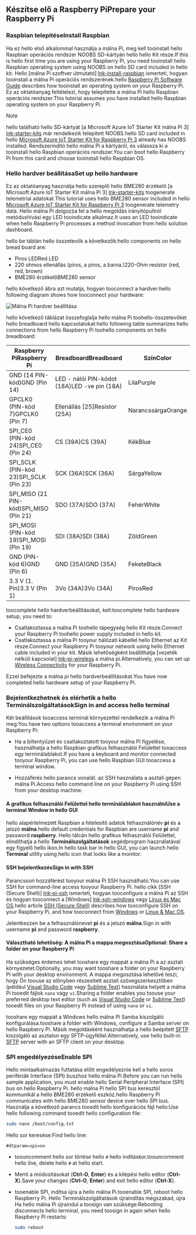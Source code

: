 ## <a name="prepare-your-raspberry-pi"></a><span data-ttu-id="6296c-101">Készítse elő a Raspberry Pi</span><span class="sxs-lookup"><span data-stu-id="6296c-101">Prepare your Raspberry Pi</span></span>

### <a name="install-raspbian"></a><span data-ttu-id="6296c-102">Raspbian telepítése</span><span class="sxs-lookup"><span data-stu-id="6296c-102">Install Raspbian</span></span>

<span data-ttu-id="6296c-103">Ha ez hello első alkalommal használja a málna Pi, meg kell tooinstall hello Raspbian operációs rendszer NOOBS SD-kártyán hello hello Kit része.</span><span class="sxs-lookup"><span data-stu-id="6296c-103">If this is hello first time you are using your Raspberry Pi, you need tooinstall hello Raspbian operating system using NOOBS on hello SD card included in hello kit.</span></span> <span data-ttu-id="6296c-104">Hello [málna Pi szoftver útmutató] [ lnk-install-raspbian] ismerteti, hogyan tooinstall a málna Pi operációs rendszerének.</span><span class="sxs-lookup"><span data-stu-id="6296c-104">hello [Raspberry Pi Software Guide][lnk-install-raspbian] describes how tooinstall an operating system on your Raspberry Pi.</span></span> <span data-ttu-id="6296c-105">Ez az oktatóanyag feltételezi, hogy telepítette a málna Pi hello Raspbian operációs rendszer.</span><span class="sxs-lookup"><span data-stu-id="6296c-105">This tutorial assumes you have installed hello Raspbian operating system on your Raspberry Pi.</span></span>

> [!NOTE]
> <span data-ttu-id="6296c-106">hello található hello SD-kártyát [a Microsoft Azure IoT Starter Kit málna Pi 3] [ lnk-starter-kits] már rendelkezik telepített NOOBS.</span><span class="sxs-lookup"><span data-stu-id="6296c-106">hello SD card included in hello [Microsoft Azure IoT Starter Kit for Raspberry Pi 3][lnk-starter-kits] already has NOOBS installed.</span></span> <span data-ttu-id="6296c-107">Rendszerindító hello málna Pi a kártyáról, és válassza ki a tooinstall hello Raspbian operációs rendszer.</span><span class="sxs-lookup"><span data-stu-id="6296c-107">You can boot hello Raspberry Pi from this card and choose tooinstall hello Raspbian OS.</span></span>

### <a name="set-up-hello-hardware"></a><span data-ttu-id="6296c-108">Hello hardver beállítása</span><span class="sxs-lookup"><span data-stu-id="6296c-108">Set up hello hardware</span></span>

<span data-ttu-id="6296c-109">Ez az oktatóanyag használja hello szereplő hello BME280 érzékelő [a Microsoft Azure IoT Starter Kit málna Pi 3] [ lnk-starter-kits] toogenerate telemetriai adatokat.</span><span class="sxs-lookup"><span data-stu-id="6296c-109">This tutorial uses hello BME280 sensor included in hello [Microsoft Azure IoT Starter Kit for Raspberry Pi 3][lnk-starter-kits] toogenerate telemetry data.</span></span> <span data-ttu-id="6296c-110">Hello málna Pi dolgozza fel a hello megoldás irányítópultról metódushívási egy LED tooindicate alkalmaz.</span><span class="sxs-lookup"><span data-stu-id="6296c-110">It uses an LED tooindicate when hello Raspberry Pi processes a method invocation from hello solution dashboard.</span></span>

<span data-ttu-id="6296c-111">hello be táblán hello összetevők a következők:</span><span class="sxs-lookup"><span data-stu-id="6296c-111">hello components on hello bread board are:</span></span>

- <span data-ttu-id="6296c-112">Piros LED</span><span class="sxs-lookup"><span data-stu-id="6296c-112">Red LED</span></span>
- <span data-ttu-id="6296c-113">220 ohmos ellenállás (piros, a piros, a barna.)</span><span class="sxs-lookup"><span data-stu-id="6296c-113">220-Ohm resistor (red, red, brown)</span></span>
- <span data-ttu-id="6296c-114">BME280 érzékelő</span><span class="sxs-lookup"><span data-stu-id="6296c-114">BME280 sensor</span></span>

<span data-ttu-id="6296c-115">hello következő ábra azt mutatja, hogyan tooconnect a hardver:</span><span class="sxs-lookup"><span data-stu-id="6296c-115">hello following diagram shows how tooconnect your hardware:</span></span>

![Málna Pi hardver beállítása][img-connection-diagram]

<span data-ttu-id="6296c-117">hello következő táblázat összefoglalja hello málna Pi toohello-összetevőket hello breadboard hello kapcsolatokat:</span><span class="sxs-lookup"><span data-stu-id="6296c-117">hello following table summarizes hello connections from hello Raspberry Pi toohello components on hello breadboard:</span></span>

| <span data-ttu-id="6296c-118">Raspberry Pi</span><span class="sxs-lookup"><span data-stu-id="6296c-118">Raspberry Pi</span></span>            | <span data-ttu-id="6296c-119">Breadboard</span><span class="sxs-lookup"><span data-stu-id="6296c-119">Breadboard</span></span>             |<span data-ttu-id="6296c-120">Szín</span><span class="sxs-lookup"><span data-stu-id="6296c-120">Color</span></span>         |
| ----------------------- | ---------------------- | ------------- |
| <span data-ttu-id="6296c-121">GND (14 PIN-kód)</span><span class="sxs-lookup"><span data-stu-id="6296c-121">GND (Pin 14)</span></span>            | <span data-ttu-id="6296c-122">LED - nálói PIN-kódot (18A)</span><span class="sxs-lookup"><span data-stu-id="6296c-122">LED -ve pin (18A)</span></span>      | <span data-ttu-id="6296c-123">Lila</span><span class="sxs-lookup"><span data-stu-id="6296c-123">Purple</span></span>          |
| <span data-ttu-id="6296c-124">GPCLK0 (PIN-kód 7)</span><span class="sxs-lookup"><span data-stu-id="6296c-124">GPCLK0 (Pin 7)</span></span>          | <span data-ttu-id="6296c-125">Ellenállás [25]</span><span class="sxs-lookup"><span data-stu-id="6296c-125">Resistor (25A)</span></span>         | <span data-ttu-id="6296c-126">Narancssárga</span><span class="sxs-lookup"><span data-stu-id="6296c-126">Orange</span></span>          |
| <span data-ttu-id="6296c-127">SPI_CE0 (PIN-kód 24)</span><span class="sxs-lookup"><span data-stu-id="6296c-127">SPI_CE0 (Pin 24)</span></span>        | <span data-ttu-id="6296c-128">CS (39A)</span><span class="sxs-lookup"><span data-stu-id="6296c-128">CS (39A)</span></span>               | <span data-ttu-id="6296c-129">Kék</span><span class="sxs-lookup"><span data-stu-id="6296c-129">Blue</span></span>          |
| <span data-ttu-id="6296c-130">SPI_SCLK (PIN-kód 23)</span><span class="sxs-lookup"><span data-stu-id="6296c-130">SPI_SCLK (Pin 23)</span></span>       | <span data-ttu-id="6296c-131">SCK (36A)</span><span class="sxs-lookup"><span data-stu-id="6296c-131">SCK (36A)</span></span>              | <span data-ttu-id="6296c-132">Sárga</span><span class="sxs-lookup"><span data-stu-id="6296c-132">Yellow</span></span>        |
| <span data-ttu-id="6296c-133">SPI_MISO (21 PIN-kód)</span><span class="sxs-lookup"><span data-stu-id="6296c-133">SPI_MISO (Pin 21)</span></span>       | <span data-ttu-id="6296c-134">SDO (37A)</span><span class="sxs-lookup"><span data-stu-id="6296c-134">SDO (37A)</span></span>              | <span data-ttu-id="6296c-135">Fehér</span><span class="sxs-lookup"><span data-stu-id="6296c-135">White</span></span>         |
| <span data-ttu-id="6296c-136">SPI_MOSI (PIN-kód 19)</span><span class="sxs-lookup"><span data-stu-id="6296c-136">SPI_MOSI (Pin 19)</span></span>       | <span data-ttu-id="6296c-137">SDI (38A)</span><span class="sxs-lookup"><span data-stu-id="6296c-137">SDI (38A)</span></span>              | <span data-ttu-id="6296c-138">Zöld</span><span class="sxs-lookup"><span data-stu-id="6296c-138">Green</span></span>         |
| <span data-ttu-id="6296c-139">GND (PIN-kód 6)</span><span class="sxs-lookup"><span data-stu-id="6296c-139">GND (Pin 6)</span></span>             | <span data-ttu-id="6296c-140">GND (35A)</span><span class="sxs-lookup"><span data-stu-id="6296c-140">GND (35A)</span></span>              | <span data-ttu-id="6296c-141">Fekete</span><span class="sxs-lookup"><span data-stu-id="6296c-141">Black</span></span>         |
| <span data-ttu-id="6296c-142">3.3 V (1. Pin)</span><span class="sxs-lookup"><span data-stu-id="6296c-142">3.3 V (Pin 1)</span></span>           | <span data-ttu-id="6296c-143">3Vo (34A)</span><span class="sxs-lookup"><span data-stu-id="6296c-143">3Vo (34A)</span></span>              | <span data-ttu-id="6296c-144">Piros</span><span class="sxs-lookup"><span data-stu-id="6296c-144">Red</span></span>           |

<span data-ttu-id="6296c-145">toocomplete hello hardverbeállításokat, kell:</span><span class="sxs-lookup"><span data-stu-id="6296c-145">toocomplete hello hardware setup, you need to:</span></span>

- <span data-ttu-id="6296c-146">Csatlakoztassa a málna Pi toohello tápegység hello Kit része.</span><span class="sxs-lookup"><span data-stu-id="6296c-146">Connect your Raspberry Pi toohello power supply included in hello kit.</span></span>
- <span data-ttu-id="6296c-147">Csatlakoztassa a málna Pi tooyour hálózati kábellel hello Ethernet az Kit része.</span><span class="sxs-lookup"><span data-stu-id="6296c-147">Connect your Raspberry Pi tooyour network using hello Ethernet cable included in your kit.</span></span> <span data-ttu-id="6296c-148">Másik lehetőségként beállíthatja [vezeték nélküli kapcsolat] [ lnk-pi-wireless] a málna pi.</span><span class="sxs-lookup"><span data-stu-id="6296c-148">Alternatively, you can set up [Wireless Connectivity][lnk-pi-wireless] for your Raspberry Pi.</span></span>

<span data-ttu-id="6296c-149">Ezzel befejezte a málna pi hello hardverbeállításokat.</span><span class="sxs-lookup"><span data-stu-id="6296c-149">You have now completed hello hardware setup of your Raspberry Pi.</span></span>

### <a name="sign-in-and-access-hello-terminal"></a><span data-ttu-id="6296c-150">Bejelentkezhetnek és elérhetik a hello Terminálszolgáltatások</span><span class="sxs-lookup"><span data-stu-id="6296c-150">Sign in and access hello terminal</span></span>

<span data-ttu-id="6296c-151">Két beállítások tooaccess terminál környezettel rendelkezik a málna Pi meg:</span><span class="sxs-lookup"><span data-stu-id="6296c-151">You have two options tooaccess a terminal environment on your Raspberry Pi:</span></span>

- <span data-ttu-id="6296c-152">Ha a billentyűzet és csatlakoztatott tooyour málna Pi figyelése, használhatja a hello Raspbian grafikus felhasználói Felülettel tooaccess egy terminálablakot.</span><span class="sxs-lookup"><span data-stu-id="6296c-152">If you have a keyboard and monitor connected tooyour Raspberry Pi, you can use hello Raspbian GUI tooaccess a terminal window.</span></span>

- <span data-ttu-id="6296c-153">Hozzáférés hello parancs vonalát. az SSH használata a asztali gépen málna Pi.</span><span class="sxs-lookup"><span data-stu-id="6296c-153">Access hello command line on your Raspberry Pi using SSH from your desktop machine.</span></span>

#### <a name="use-a-terminal-window-in-hello-gui"></a><span data-ttu-id="6296c-154">A grafikus felhasználói Felülettel hello terminálablakot használni</span><span class="sxs-lookup"><span data-stu-id="6296c-154">Use a terminal Window in hello GUI</span></span>

<span data-ttu-id="6296c-155">hello alapértelmezett Raspbian a hitelesítő adatok felhasználónév **pi** és a jelszó **málna**.</span><span class="sxs-lookup"><span data-stu-id="6296c-155">hello default credentials for Raspbian are username **pi** and password **raspberry**.</span></span> <span data-ttu-id="6296c-156">Hello tálcán hello grafikus felhasználói Felülettel, elindíthatja a hello **Terminálszolgáltatások** segédprogram használatával egy figyelő hello ikon.</span><span class="sxs-lookup"><span data-stu-id="6296c-156">In hello task bar in hello GUI, you can launch hello **Terminal** utility using hello icon that looks like a monitor.</span></span>

#### <a name="sign-in-with-ssh"></a><span data-ttu-id="6296c-157">SSH bejelentkezés</span><span class="sxs-lookup"><span data-stu-id="6296c-157">Sign in with SSH</span></span>

<span data-ttu-id="6296c-158">Parancssori hozzáférést tooyour málna Pi SSH használható.</span><span class="sxs-lookup"><span data-stu-id="6296c-158">You can use SSH for command-line access tooyour Raspberry Pi.</span></span> <span data-ttu-id="6296c-159">hello cikk [SSH (Secure Shell)] [ lnk-pi-ssh] ismerteti, hogyan tooconfigure a málna Pi az SSH és hogyan tooconnect a [Windows] [ lnk-ssh-windows] vagy [Linux és Mac OS][lnk-ssh-linux].</span><span class="sxs-lookup"><span data-stu-id="6296c-159">hello article [SSH (Secure Shell)][lnk-pi-ssh] describes how tooconfigure SSH on your Raspberry Pi, and how tooconnect from [Windows][lnk-ssh-windows] or [Linux & Mac OS][lnk-ssh-linux].</span></span>

<span data-ttu-id="6296c-160">Jelentkezzen be a felhasználónevet **pi** és a jelszó **málna**.</span><span class="sxs-lookup"><span data-stu-id="6296c-160">Sign in with username **pi** and password **raspberry**.</span></span>

#### <a name="optional-share-a-folder-on-your-raspberry-pi"></a><span data-ttu-id="6296c-161">Választható lehetőség: A málna Pi a mappa megosztása</span><span class="sxs-lookup"><span data-stu-id="6296c-161">Optional: Share a folder on your Raspberry Pi</span></span>

<span data-ttu-id="6296c-162">Ha szükséges érdemes lehet tooshare egy mappát a málna Pi a az asztali környezetet.</span><span class="sxs-lookup"><span data-stu-id="6296c-162">Optionally, you may want tooshare a folder on your Raspberry Pi with your desktop environment.</span></span> <span data-ttu-id="6296c-163">A mappa megosztása lehetővé teszi, hogy Ön toouse az előnyben részesített asztali szövegszerkesztőben (például [Visual Studio Code](https://code.visualstudio.com/) vagy [Sublime Text](http://www.sublimetext.com/)) használata helyett a málna Pi tooedit fájlok `nano` vagy `vi`.</span><span class="sxs-lookup"><span data-stu-id="6296c-163">Sharing a folder enables you toouse your preferred desktop text editor (such as [Visual Studio Code](https://code.visualstudio.com/) or [Sublime Text](http://www.sublimetext.com/)) tooedit files on your Raspberry Pi instead of using `nano` or `vi`.</span></span>

<span data-ttu-id="6296c-164">tooshare egy mappát a Windows hello málna Pi Samba kiszolgáló konfigurálása.</span><span class="sxs-lookup"><span data-stu-id="6296c-164">tooshare a folder with Windows, configure a Samba server on hello Raspberry Pi.</span></span> <span data-ttu-id="6296c-165">Másik megoldásként használhatja a hello beépített [SFTP](https://www.raspberrypi.org/documentation/remote-access/) kiszolgáló az asztalon egy SFTP-ügyféllel.</span><span class="sxs-lookup"><span data-stu-id="6296c-165">Alternatively, use hello built-in [SFTP](https://www.raspberrypi.org/documentation/remote-access/) server with an SFTP client on your desktop.</span></span>

### <a name="enable-spi"></a><span data-ttu-id="6296c-166">SPI engedélyezése</span><span class="sxs-lookup"><span data-stu-id="6296c-166">Enable SPI</span></span>

<span data-ttu-id="6296c-167">Hello mintaalkalmazás futtatása előtt engedélyeznie kell a hello soros perifériák Interface (SPI) buszhoz hello málna Pi.</span><span class="sxs-lookup"><span data-stu-id="6296c-167">Before you can run hello sample application, you must enable hello Serial Peripheral Interface (SPI) bus on hello Raspberry Pi.</span></span> <span data-ttu-id="6296c-168">hello málna Pi hello SPI bus keresztül kommunikál a hello BME280 érzékelő eszköz.</span><span class="sxs-lookup"><span data-stu-id="6296c-168">hello Raspberry Pi communicates with hello BME280 sensor device over hello SPI bus.</span></span> <span data-ttu-id="6296c-169">Használja a következő parancs tooedit hello konfigurációs fájl hello:</span><span class="sxs-lookup"><span data-stu-id="6296c-169">Use hello following command tooedit hello configuration file:</span></span>

```sh
sudo nano /boot/config.txt
```

<span data-ttu-id="6296c-170">Hello sor keresése:</span><span class="sxs-lookup"><span data-stu-id="6296c-170">Find hello line:</span></span>

`#dtparam=spi=on`

- <span data-ttu-id="6296c-171">toouncomment hello sor törlése hello `#` hello indításkor.</span><span class="sxs-lookup"><span data-stu-id="6296c-171">toouncomment hello line, delete hello `#` at hello start.</span></span>
- <span data-ttu-id="6296c-172">Menti a módosításokat (**Ctrl-O**, **Enter**) és a kilépési hello editor (**Ctrl-X**).</span><span class="sxs-lookup"><span data-stu-id="6296c-172">Save your changes (**Ctrl-O**, **Enter**) and exit hello editor (**Ctrl-X**).</span></span>
- <span data-ttu-id="6296c-173">tooenable SPI, indítsa újra a hello málna Pi.</span><span class="sxs-lookup"><span data-stu-id="6296c-173">tooenable SPI, reboot hello Raspberry Pi.</span></span> <span data-ttu-id="6296c-174">Hello Terminálszolgáltatások újraindítás megszakad, újra Ha hello málna Pi újraindul a toosign van szüksége:</span><span class="sxs-lookup"><span data-stu-id="6296c-174">Rebooting disconnects hello terminal, you need toosign in again when hello Raspberry Pi restarts:</span></span>

  ```sh
  sudo reboot
  ```


[img-connection-diagram]: media/iot-suite-raspberry-pi-kit-prepare-pi/rpi2_remote_monitoring.png

[lnk-install-raspbian]: https://www.raspberrypi.org/learning/software-guide/quickstart/
[lnk-pi-wireless]: https://www.raspberrypi.org/documentation/configuration/wireless/README.md
[lnk-pi-ssh]: https://www.raspberrypi.org/documentation/remote-access/ssh/README.md
[lnk-ssh-windows]: https://www.raspberrypi.org/documentation/remote-access/ssh/windows.md
[lnk-ssh-linux]: https://www.raspberrypi.org/documentation/remote-access/ssh/unix.md
[lnk-starter-kits]: https://azure.microsoft.com/develop/iot/starter-kits/